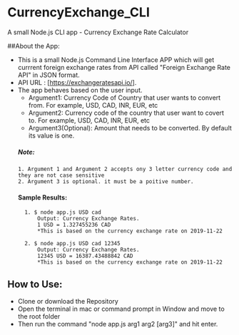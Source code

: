 # CurrencyExchange_CLI
A small Node.js CLI app - Currency Exchange Rate Calculator

##About the App:
* This is a small Node.js Command Line Interface APP which will get currrent foreign exchange rates from API called "Foreign Exchange Rate API" in JSON format.
* API URL : [https://exchangeratesapi.io/].
* The app behaves based on the user input.
    * Argument1: Currency Code of Country that user wants to convert from. For example, USD, CAD, INR, EUR, etc
    * Argument2: Currency code of the country that user want to covert to. For example, USD, CAD, INR, EUR, etc
    * Argument3(Optional): Amount that needs to be converted. By default its value is one.
    ##### Note: 
      1. Argument 1 and Argument 2 accepts ony 3 letter currency code and they are not case sensitive
      2. Argument 3 is optional. it must be a poitive number.
    #### Sample Results:
        1. $ node app.js USD cad
            Output: Currency Exchange Rates. 
            1 USD = 1.327455236 CAD 
            *This is based on the currency exchange rate on 2019-11-22 
            
        2. $ node app.js USD cad 12345
            Output: Currency Exchange Rates. 
            12345 USD = 16387.43488842 CAD 
            *This is based on the currency exchange rate on 2019-11-22 
            
## How to Use:
* Clone or download the Repository
* Open the terminal in mac or command prompt in Window and move to the root folder
* Then run the command "node app.js arg1 arg2  [arg3]" and hit enter.






